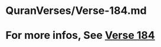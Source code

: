 # QuranVerses/Verse-184.md <br><br>For more infos, See [Verse 184](https://www.quranbookk.com/quran/search?q=184)